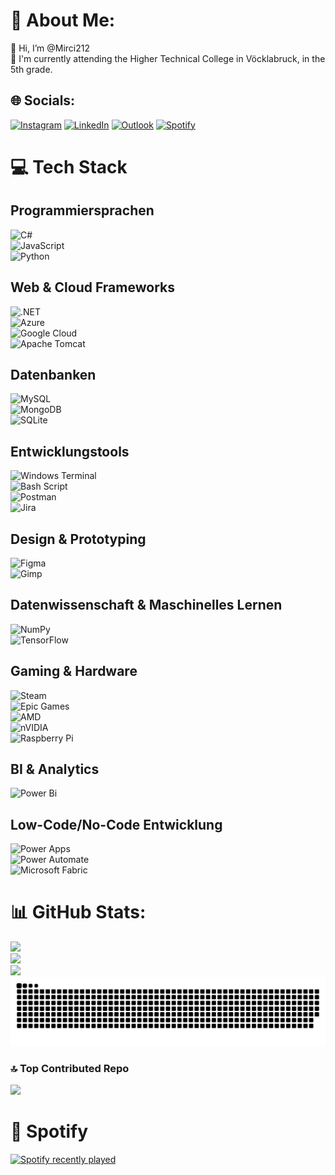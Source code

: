 # 💫 About Me:
👋 Hi, I’m @Mirci212<br>🌱 I'm currently attending the Higher Technical College in Vöcklabruck, in the 5th grade.

## 🌐 Socials:
[![Instagram](https://img.shields.io/badge/Instagram-%23E4405F.svg?logo=Instagram&logoColor=white)](https://instagram.com/marco._.mar) 
[![LinkedIn](https://custom-icon-badges.demolab.com/badge/LinkedIn-0A66C2?logo=linkedin-white&logoColor=fff)](https://linkedin.com/in/marco-maier-68751a27b) 
[![Outlook](https://img.shields.io/badge/Outlook-0A66C2?logo=Outlook)](mailto:Marcomaier1006@outlook.com) 
[![Spotify](https://img.shields.io/badge/Spotify-1ED760?logo=spotify&logoColor=white)](https://open.spotify.com/user/ducru9jl4tlfcrci11g70i02k)

# 💻 **Tech Stack**

## **Programmiersprachen**
![C#](https://img.shields.io/badge/c%23-%23239120.svg?style=for-the-badge&logo=csharp&logoColor=white)  
![JavaScript](https://img.shields.io/badge/javascript-%23323330.svg?style=for-the-badge&logo=javascript&logoColor=%23F7DF1E)  
![Python](https://img.shields.io/badge/python-3670A0?style=for-the-badge&logo=python&logoColor=ffdd54)  

## **Web & Cloud Frameworks**
![.NET](https://img.shields.io/badge/.NET-5C2D91?style=for-the-badge&logo=.net&logoColor=white)  
![Azure](https://img.shields.io/badge/azure-%230072C6.svg?style=for-the-badge&logo=microsoftazure&logoColor=white)  
![Google Cloud](https://img.shields.io/badge/GoogleCloud-%234285F4.svg?style=for-the-badge&logo=google-cloud&logoColor=white)  
![Apache Tomcat](https://img.shields.io/badge/apache%20tomcat-%23F8DC75.svg?style=for-the-badge&logo=apache-tomcat&logoColor=black)  

## **Datenbanken**
![MySQL](https://img.shields.io/badge/mysql-4479A1.svg?style=for-the-badge&logo=mysql&logoColor=white)  
![MongoDB](https://img.shields.io/badge/MongoDB-%234ea94b.svg?style=for-the-badge&logo=mongodb&logoColor=white)  
![SQLite](https://img.shields.io/badge/sqlite-%2307405e.svg?style=for-the-badge&logo=sqlite&logoColor=white)  

## **Entwicklungstools**
![Windows Terminal](https://img.shields.io/badge/Windows%20Terminal-%234D4D4D.svg?style=for-the-badge&logo=windows-terminal&logoColor=white)  
![Bash Script](https://img.shields.io/badge/bash_script-%23121011.svg?style=for-the-badge&logo=gnu-bash&logoColor=white)  
![Postman](https://img.shields.io/badge/Postman-FF6C37?style=for-the-badge&logo=postman&logoColor=white)  
![Jira](https://img.shields.io/badge/jira-%230A0FFF.svg?style=for-the-badge&logo=jira&logoColor=white)  

## **Design & Prototyping**
![Figma](https://img.shields.io/badge/figma-%23F24E1E.svg?style=for-the-badge&logo=figma&logoColor=white)  
![Gimp](https://img.shields.io/badge/Gimp-657D8B?style=for-the-badge&logo=gimp&logoColor=FFFFFF)  

## **Datenwissenschaft & Maschinelles Lernen**
![NumPy](https://img.shields.io/badge/numpy-%23013243.svg?style=for-the-badge&logo=numpy&logoColor=white)  
![TensorFlow](https://img.shields.io/badge/TensorFlow-%23FF6F00.svg?style=for-the-badge&logo=TensorFlow&logoColor=white)  

## **Gaming & Hardware**
![Steam](https://img.shields.io/badge/steam-%23000000.svg?style=for-the-badge&logo=steam&logoColor=white)  
![Epic Games](https://img.shields.io/badge/epicgames-%23313131.svg?style=for-the-badge&logo=epicgames&logoColor=white)  
![AMD](https://img.shields.io/badge/AMD-%23000000.svg?style=for-the-badge&logo=amd&logoColor=white)  
![nVIDIA](https://img.shields.io/badge/nVIDIA-%2376B900.svg?style=for-the-badge&logo=nVIDIA&logoColor=white)  
![Raspberry Pi](https://img.shields.io/badge/-Raspberry_Pi-C51A4A?style=for-the-badge&logo=Raspberry-Pi)  

## **BI & Analytics**
![Power Bi](https://img.shields.io/badge/power_bi-F2C811?style=for-the-badge&logo=powerbi&logoColor=black)  

## **Low-Code/No-Code Entwicklung**
![Power Apps](https://img.shields.io/badge/Power%20Apps-%23832a82.svg?style=for-the-badge&logo=microsoft-powerapps&logoColor=white)  
![Power Automate](https://img.shields.io/badge/Power%20Automate-%231e45c3.svg?style=for-the-badge&logo=microsoft-powerautomate&logoColor=white)  
![Microsoft Fabric](https://img.shields.io/badge/Microsoft%20Fabric-%23266b62.svg?style=for-the-badge&logo=microsoftflow&logoColor=white)

# 📊 GitHub Stats:
![](https://github-readme-stats.vercel.app/api?username=Mirci212&theme=dark&hide_border=true&include_all_commits=false&count_private=true)<br/>
![](https://nirzak-streak-stats.vercel.app/?user=Mirci212&theme=dark&hide_border=true)<br/>
![](https://github-readme-stats.vercel.app/api/top-langs/?username=Mirci212&theme=dark&hide_border=true&include_all_commits=false&count_private=true&layout=compact)<br/>
<picture>
  <source media="(prefers-color-scheme: dark)" srcset="https://raw.githubusercontent.com/Mirci212/Mirci212/output/github-snake-dark.svg" />
  <source media="(prefers-color-scheme: light)" srcset="https://raw.githubusercontent.com/Mirci212/Mirci212/output/github-snake.svg" />
  <img alt="github-snake" src="https://raw.githubusercontent.com/Mirci212/Mirci212/output/github-snake.svg" />
</picture>

### 🔝 Top Contributed Repo
![](https://github-contributor-stats.vercel.app/api?username=Mirci212&limit=5&theme=dark&combine_all_yearly_contributions=true)

# 🎵 Spotify
<a href="https://open.spotify.com/user/ducru9jl4tlfcrci11g70i02k">
    <img src="https://spotify-recently-played-readme.vercel.app/api?user=ducru9jl4tlfcrci11g70i02k&count=5&unique=true" alt="Spotify recently played"  />
</a>

